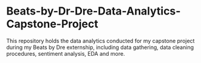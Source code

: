 # Beats-by-Dr-Dre-Data-Analytics-Capstone-Project
This repository holds the data analytics conducted for my capstone project during my Beats by Dre externship, including data gathering, data cleaning procedures, sentiment analysis, EDA and more.
